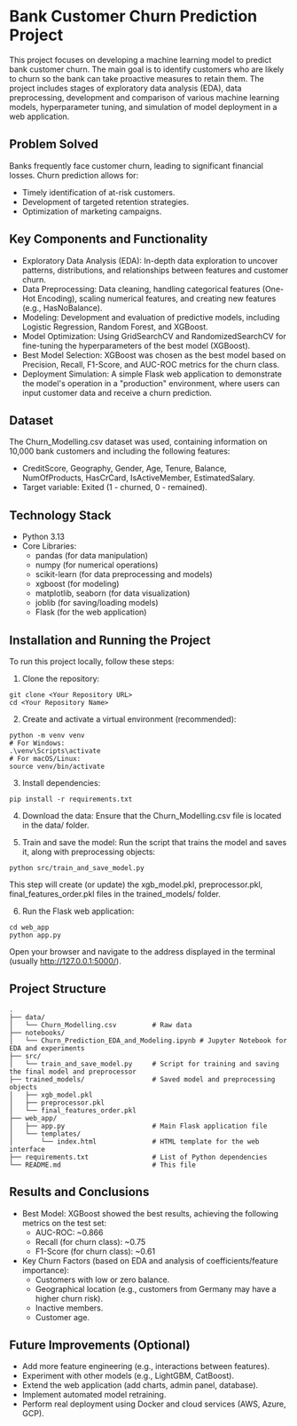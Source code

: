 # Bank Customer Churn Prediction Project 
This project focuses on developing a machine learning model to predict bank customer churn. The main goal is to identify customers who are likely to churn so the bank can take proactive measures to retain them. The project includes stages of exploratory data analysis (EDA), data preprocessing, development and comparison of various machine learning models, hyperparameter tuning, and simulation of model deployment in a web application.

## Problem Solved
Banks frequently face customer churn, leading to significant financial losses. Churn prediction allows for:

* Timely identification of at-risk customers.
* Development of targeted retention strategies.
* Optimization of marketing campaigns.

## Key Components and Functionality
* Exploratory Data Analysis (EDA): In-depth data exploration to uncover patterns, distributions, and relationships between features and customer churn.
* Data Preprocessing: Data cleaning, handling categorical features (One-Hot Encoding), scaling numerical features, and creating new features (e.g., HasNoBalance).
* Modeling: Development and evaluation of predictive models, including Logistic Regression, Random Forest, and XGBoost.
* Model Optimization: Using GridSearchCV and RandomizedSearchCV for fine-tuning the hyperparameters of the best model (XGBoost).
* Best Model Selection: XGBoost was chosen as the best model based on Precision, Recall, F1-Score, and AUC-ROC metrics for the churn class.
* Deployment Simulation: A simple Flask web application to demonstrate the model's operation in a "production" environment, where users can input customer data and receive a churn prediction.

## Dataset
The Churn_Modelling.csv dataset was used, containing information on 10,000 bank customers and including the following features:

* CreditScore, Geography, Gender, Age, Tenure, Balance, NumOfProducts, HasCrCard, IsActiveMember, EstimatedSalary.
* Target variable: Exited (1 - churned, 0 - remained).

## Technology Stack
* Python 3.13
* Core Libraries:
    * pandas (for data manipulation)
    * numpy (for numerical operations)
    * scikit-learn (for data preprocessing and models)
    * xgboost (for modeling)
    * matplotlib, seaborn (for data visualization)
    * joblib (for saving/loading models)
    * Flask (for the web application)
  
## Installation and Running the Project
To run this project locally, follow these steps:

1. Clone the repository:

```
git clone <Your Repository URL>
cd <Your Repository Name>
```
2. Create and activate a virtual environment (recommended):

```
python -m venv venv
# For Windows:
.\venv\Scripts\activate
# For macOS/Linux:
source venv/bin/activate
```
3. Install dependencies:

```
pip install -r requirements.txt
```
4. Download the data:
Ensure that the Churn_Modelling.csv file is located in the data/ folder.

5. Train and save the model:
Run the script that trains the model and saves it, along with preprocessing objects:

```
python src/train_and_save_model.py
```
This step will create (or update) the xgb_model.pkl, preprocessor.pkl, final_features_order.pkl files in the trained_models/ folder.

6. Run the Flask web application:

```
cd web_app
python app.py
```
Open your browser and navigate to the address displayed in the terminal (usually http://127.0.0.1:5000/).

## Project Structure
```
.
├── data/
│   └── Churn_Modelling.csv         # Raw data
├── notebooks/
│   └── Churn_Prediction_EDA_and_Modeling.ipynb # Jupyter Notebook for EDA and experiments
├── src/
│   └── train_and_save_model.py     # Script for training and saving the final model and preprocessor
├── trained_models/                 # Saved model and preprocessing objects
│   ├── xgb_model.pkl
│   ├── preprocessor.pkl
│   └── final_features_order.pkl
├── web_app/
│   ├── app.py                      # Main Flask application file
│   └── templates/
│       └── index.html              # HTML template for the web interface
├── requirements.txt                # List of Python dependencies
└── README.md                       # This file
```

## Results and Conclusions
* Best Model: XGBoost showed the best results, achieving the following metrics on the test set:
    * AUC-ROC: ~0.866
    * Recall (for churn class): ~0.75
    * F1-Score (for churn class): ~0.61
* Key Churn Factors (based on EDA and analysis of coefficients/feature importance):
    * Customers with low or zero balance.
    * Geographical location (e.g., customers from Germany may have a higher churn risk).
    * Inactive members.
    * Customer age.

## Future Improvements (Optional)
* Add more feature engineering (e.g., interactions between features).
* Experiment with other models (e.g., LightGBM, CatBoost).
* Extend the web application (add charts, admin panel, database).
* Implement automated model retraining.
* Perform real deployment using Docker and cloud services (AWS, Azure, GCP).
